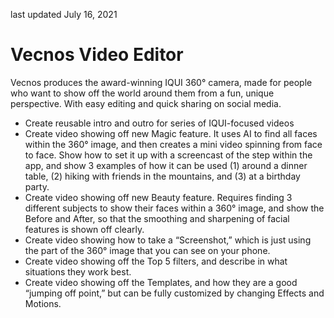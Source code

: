 last updated July 16, 2021

# Vecnos Video Editor

Vecnos produces the award-winning IQUI 360° camera, made for people who want to show off the world around them from a fun, unique perspective. With easy editing and quick sharing on social media. 

* Create reusable intro and outro for series of IQUI-focused videos
* Create video showing off new Magic feature. It uses AI to find all faces within the 360° image, and then creates a mini video spinning from face to face. Show how to set it up with a screencast of the step within the app, and show 3 examples of how it can be used (1) around a dinner table, (2) hiking with friends in the mountains, and (3) at a birthday party.
* Create video showing off new Beauty feature. Requires finding 3 different subjects to show their faces within a 360° image, and show the Before and After, so that the smoothing and sharpening of facial features is shown off clearly.
* Create video showing how to take a “Screenshot,” which is just using the part of the 360° image that you can see on your phone.
* Create video showing off the Top 5 filters, and describe in what situations they work best.
* Create video showing off the Templates, and how they are a good “jumping off point,” but can be fully customized by changing Effects and Motions.
